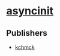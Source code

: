 # [asyncinit](https://pypi.org/project/asyncinit)



## Publishers
- [kchmck](https://pypi.org/user/kchmck)

